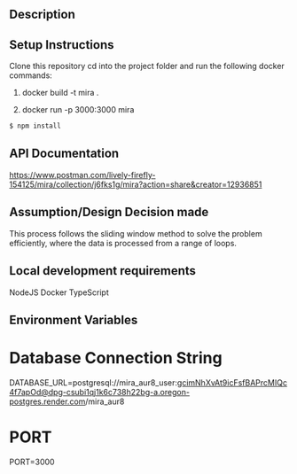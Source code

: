 ## Description



## Setup Instructions
Clone this repository
cd into the project folder and run the following docker commands:

1. docker build -t mira .

2. docker run -p 3000:3000 mira


```bash
$ npm install
```

## API Documentation
https://www.postman.com/lively-firefly-154125/mira/collection/j6fks1g/mira?action=share&creator=12936851


## Assumption/Design Decision made
This process follows the sliding window method to solve the problem efficiently, where the data is processed from a range of loops.

## Local development requirements
NodeJS
Docker
TypeScript

## Environment Variables

# Database Connection String
DATABASE_URL=postgresql://mira_aur8_user:gcimNhXvAt9icFsfBAPrcMIQc4f7apOd@dpg-csubi1qj1k6c738h22bg-a.oregon-postgres.render.com/mira_aur8

# PORT
PORT=3000


